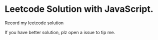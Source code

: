 # Leetcode Solution with JavaScript.
Record my leetcode solution

If you have better solution, plz open a issue to tip me.
